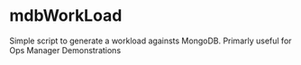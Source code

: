 # mdbWorkLoad
Simple script to generate a workload againsts MongoDB. Primarly useful for Ops Manager Demonstrations

